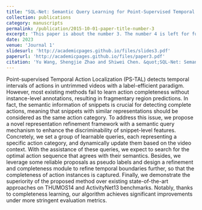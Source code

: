 ```yaml
---
title: "SQL-Net: Semantic Query Learning for Point-Supervised Temporal Action Localization"
collection: publications
category: manuscripts
permalink: /publication/2015-10-01-paper-title-number-3
excerpt: 'This paper is about the number 3. The number 4 is left for future work.'
date: 2023
venue: 'Journal 1'
slidesurl: 'http://academicpages.github.io/files/slides3.pdf'
paperurl: 'http://academicpages.github.io/files/paper3.pdf'
citation: 'Yu Wang, Shengjie Zhao and Shiwei Chen. &quot;SQL-Net: Semantic Query Learning for Point-Supervised Temporal Action Localization.&quot; <i>IEEE Transactions on Multimedia</i>, 2024, doi=10.1109/TMM.2024.3521799.'
---
```


Point-supervised Temporal Action Localization (PS-TAL) detects temporal intervals of actions in untrimmed videos with a label-efficient paradigm. However, most existing methods fail to learn action completeness without instance-level annotations, resulting in fragmentary region predictions. In fact, the semantic information of snippets is crucial for detecting complete actions, meaning that snippets with similar representations should be considered as the same action category. To address this issue, we propose a novel representation refinement framework with a semantic query mechanism to enhance the discriminability of snippet-level features. Concretely, we set a group of learnable queries, each representing a specific action category, and dynamically update them based on the video context. With the assistance of these queries, we expect to search for the optimal action sequence that agrees with their semantics. Besides, we leverage some reliable proposals as pseudo labels and design a refinement and completeness module to refine temporal boundaries further, so that the completeness of action instances is captured. Finally, we demonstrate the superiority of the proposed method over existing state-of-the-art approaches on THUMOS14 and ActivityNet13 benchmarks. Notably, thanks to completeness learning, our algorithm achieves significant improvements under more stringent evaluation metrics.
